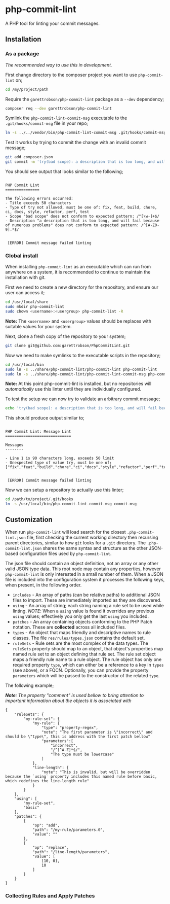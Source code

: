 # php-commit-lint

A PHP tool for linting your commit messages.

## Installation

### As a package

_The recommended way to use this in development._

First change directory to the composer project you want to use `php-commit-lint` on;

```sh
cd /my/project/path
```

Require the `garettrobson/php-commit-lint` package as a `--dev` dependency;

```sh
composer req --dev garettrobson/php-commit-lint
```

Symlink the `php-commit-lint-commit-msg` executable to the `.git/hooks/commit-msg` file in your repo;

```sh
ln -s ../../vendor/bin/php-commit-lint-commit-msg .git/hooks/commit-msg
```

Test it works by trying to commit the change with an invalid commit message;

```sh
git add composer.json
git commit -m 'try(bad scope): a description that is too long, and will fail because of numerous problems'
```

You should see output that looks similar to the following;

```

PHP Commit Lint
===============

The following errors occurred:
- Title exceeds 50 characters
- Type of try not allowed, must be one of: fix, feat, build, chore, ci, docs, style, refactor, perf, test
- Scope "bad scope" does not conform to expected pattern: /^[\w-]+$/
- Description "a description that is too long, and will fail because of numerous problems" does not conform to expected pattern: /^[A-Z0-9].*$/


 [ERROR] Commit message failed linting

```

### Global install

When installing `php-commit-lint` as an executable which can run from anywhere on a system, it is recommended to continue to maintain the installation with git.

First we need to create a new directory for the repository, and ensure our user can access it;

```sh
cd /usr/local/share
sudo mkdir php-commit-lint
sudo chown <username>:<usergroup> php-commit-lint -R
```
**Note:** The `<username>` and `<usergroup>` values should be replaces with suitable values for your system.

Next, clone a fresh copy of the repository to your system;

```sh
git clone git@github.com:garettrobson/PhpCommitLint.git
```

Now we need to make symlinks to the executable scripts in the repository;

```sh
cd /usr/local/bin
sudo ln -s ../share/php-commit-lint/php-commit-lint php-commit-lint
sudo ln -s ../share/php-commit-lint/php-commit-lint-commit-msg php-commit-lint-commit-msg
```
**Note:** At this point php-commit-lint is installed, but no repositories will _automatically_ use this linter until they are individually configured.

To test the setup we can now try to validate an arbitrary commit message;

```sh
echo 'try(bad scope): a description that is too long, and will fail because of numerous problems' | php-commit-lint-commit-msg
```

This should produce output similar to;

```

PHP Commit Lint: Message Lint
=============================

Messages
--------

- Line 1 is 90 characters long, exceeds 50 limit
- Unexpected type of value try, must be one of; ["fix","feat","build","chore","ci","docs","style","refactor","perf","test"]


 [ERROR] Commit message failed linting

```

Now we can setup a repository to actually use this linter;
```sh
cd /path/to/project/.git/hooks
ln -s /usr/local/bin/php-commit-lint-commit-msg commit-msg
```

## Customization

When run `php-commit-lint` will load search for the closest `.php-commit-lint.json` file, first checking the current working directory then recursing parent directories, similar to how `git` looks for a `.git` directory. The `.php-commit-lint.json` shares the same syntax and structure as the other JSON-based configuration files used by `php-commit-lint`.

The json file should contain an object definition, not an array or any other valid JSON type data. This root node may contain any properties, however `php-commit-lint` is only interested in a small number of them. When a JSON file is included into the configuration system it processes the following keys, when present, in the following order.

* `includes` - An array of paths (can be relative paths) to additional JSON files to import. These are immediately imported as they are discovered.
* `using` - An array of string; each string naming a rule set to be used while linting. *NOTE*: When a `using` value is found it overrides any previous `using` values; effectively you only get the last `using` you included.
* `patches` - An array containing objects conforming to the PHP Patch notation. These are **collected** across all included files.
* `types` - An object that maps friendly and descriptive names to rule classes. The file `res/rules/types.json` contains the default set.
* `ruleSets` - Rule sets are the most complex of the data types. The `ruleSets` property should map to an object, that object's properties map named rule set to an object defining that rule set. The rule set object maps a friendly rule name to a rule object. The rule object has only one required property `type`, which can either be a reference to a key in `types` (see above), or a FQCN. Optionally, you can provide the property `parameters` which will be passed to the constructor of the related `type`.

The following example;

***Note**: The property "comment" is used bellow to bring attention to important information about the objects it is associated with*

```
{
    "ruleSets": {
        "my-rule-set": {
            "my-rule": {
                "type": "property-regex",
                "note": "The first parameter is \"incorrect\" and should be \"type\", this is address with the first patch bellow"
                "parameters":[
                    "incorrect",
                    "/^[^A-Z]*$/",
                    "The type must be lowercase"
                ]
            },
            "line-length": {
                "note": "This is invalid, but will be overridden because the `using` property includes this named rule before basic, which redefines the line-length rule"
            }
        }
    },
    "using": [
        "my-rule-set",
        "basic"
    ],
    "patches": {
        {
            "op": "add",
            "path": "/my-rule/parameters.0",
            "value": ""
        },
        {
            "op": "replace",
            "path": "/line-length/parameters",
            "value": [
                [10, 0],
                10
            ]
        }
    }
}
```

### Collecting Rules and Apply Patches
